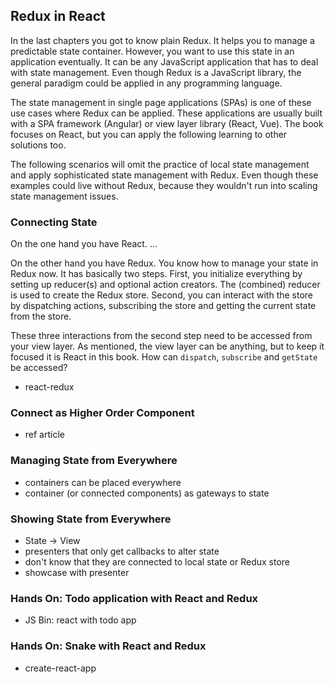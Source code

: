 ## Redux in React

In the last chapters you got to know plain Redux. It helps you to manage a predictable state container. However, you want to use this state in an application eventually. It can be any JavaScript application that has to deal with state management. Even though Redux is a JavaScript library, the general paradigm could be applied in any programming language.

The state management in single page applications (SPAs) is one of these use cases where Redux can be applied. These applications are usually built with a SPA framework (Angular) or view layer library (React, Vue). The book focuses on React, but you can apply the following learning to other solutions too.

The following scenarios will omit the practice of local state management and apply sophisticated state management with Redux. Even though these examples could live without Redux, because they wouldn't run into scaling state management issues.

### Connecting State

On the one hand you have React. ...

On the other hand you have Redux. You know how to manage your state in Redux now. It has basically two steps. First, you initialize everything by setting up reducer(s) and optional action creators. The (combined) reducer is used to create the Redux store. Second, you can interact with the store by dispatching actions, subscribing the store and getting the current state from the store.

These three interactions from the second step need to be accessed from your view layer. As mentioned, the view layer can be anything, but to keep it focused it is React in this book. How can `dispatch`, `subscribe` and `getState` be accessed?

- react-redux

### Connect as Higher Order Component

- ref article

### Managing State from Everywhere

- containers can be placed everywhere
- container (or connected components) as gateways to state

### Showing State from Everywhere

- State -> View
- presenters that only get callbacks to alter state
- don't know that they are connected to local state or Redux store
- showcase with presenter

### Hands On: Todo application with React and Redux

- JS Bin: react with todo app

### Hands On: Snake with React and Redux

- create-react-app